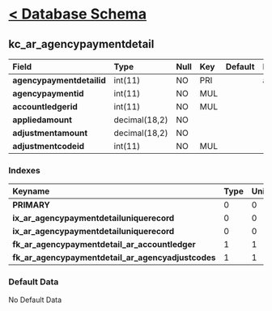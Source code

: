 # [< Database Schema](DatabaseSchema.md) #

## kc\_ar\_agencypaymentdetail ##
| **Field** | Type | Null | Key | Default | Extra | Comment |
|:----------|:-----|:-----|:----|:--------|:------|:--------|
| **agencypaymentdetailid** | int(11) | NO   | PRI |         | auto\_increment |         |
| **agencypaymentid** | int(11) | NO   | MUL |         |       |         |
| **accountledgerid** | int(11) | NO   | MUL |         |       |         |
| **appliedamount** | decimal(18,2) | NO   |     |         |       |         |
| **adjustmentamount** | decimal(18,2) | NO   |     |         |       |         |
| **adjustmentcodeid** | int(11) | NO   | MUL |         |       |         |


### Indexes ###
| **Keyname** | Type | Unique | Packed | Column | Seq | Cardinality | Collation | Null | Comment |
|:------------|:-----|:-------|:-------|:-------|:----|:------------|:----------|:-----|:--------|
| **PRIMARY** | 0    | 0      | 0      | agencypaymentdetailid | 1   | 0           | A         | 0    | 0       |
| **ix\_ar\_agencypaymentdetailuniquerecord** | 0    | 0      | 0      | agencypaymentid | 1   |             | A         | 0    | 0       |
| **ix\_ar\_agencypaymentdetailuniquerecord** | 0    | 0      | 0      | accountledgerid | 2   | 0           | A         | 0    | 0       |
| **fk\_ar\_agencypaymentdetail\_ar\_accountledger** | 1    | 1      | 1      | accountledgerid | 1   |             | A         | 1    | 1       |
| **fk\_ar\_agencypaymentdetail\_ar\_agencyadjustcodes** | 1    | 1      | 1      | adjustmentcodeid | 1   |             | A         | 1    | 1       |


### Default Data ###
No Default Data